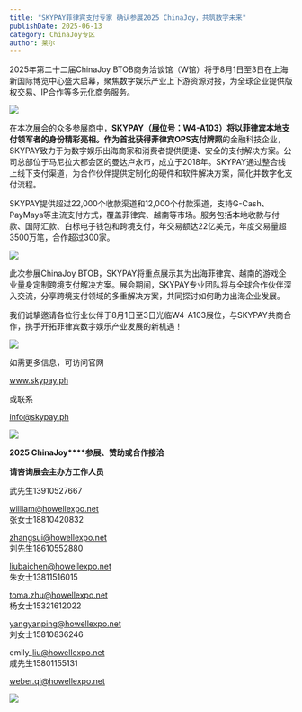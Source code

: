```yaml
---
title: "SKYPAY菲律宾支付专家 确认参展2025 ChinaJoy，共筑数字未来"
publishDate: 2025-06-13
category: ChinaJoy专区
author: 莱尔
---
```


2025年第二十二届ChinaJoy BTOB商务洽谈馆（W馆）将于8月1日至3日在上海新国际博览中心盛大启幕，聚焦数字娱乐产业上下游资源对接，为全球企业提供版权交易、IP合作等多元化商务服务。

![](https://ec-net-1251389766.cos.ap-shanghai.myqcloud.com/wp-content/uploads/2025/06/20250613121846823.png)

在本次展会的众多参展商中，**SKYPAY（展位号：W4-A103）**将以菲律宾本地支付领军者的身份精彩亮相。作为**首批获得菲律宾OPS支付牌照**的金融科技企业，SKYPAY致力于为数字娱乐出海商家和消费者提供便捷、安全的支付解决方案。公司总部位于马尼拉大都会区的曼达卢永市，成立于2018年。SKYPAY通过整合线上线下支付渠道，为合作伙伴提供定制化的硬件和软件解决方案，简化并数字化支付流程。

SKYPAY提供超过22,000个收款渠道和12,000个付款渠道，支持G-Cash、PayMaya等主流支付方式，覆盖菲律宾、越南等市场。服务包括本地收款与付款、国际汇款、白标电子钱包和跨境支付，年交易额达22亿美元，年度交易量超3500万笔，合作超过300家。

![](https://ec-net-1251389766.cos.ap-shanghai.myqcloud.com/wp-content/uploads/2025/06/20250613121850418.png)

此次参展ChinaJoy BTOB，SKYPAY将重点展示其为出海菲律宾、越南的游戏企业量身定制跨境支付解决方案。展会期间，SKYPAY专业团队将与全球合作伙伴深入交流，分享跨境支付领域的多重解决方案，共同探讨如何助力出海企业发展。

我们诚挚邀请各位行业伙伴于8月1日至3日光临W4-A103展位，与SKYPAY共商合作，携手开拓菲律宾数字娱乐产业发展的新机遇！

![](https://ec-net-1251389766.cos.ap-shanghai.myqcloud.com/wp-content/uploads/2025/06/20250613121855356.png)

如需更多信息，可访问官网

www.skypay.ph

或联系

info@skypay.ph

![](https://ec-net-1251389766.cos.ap-shanghai.myqcloud.com/wp-content/uploads/2025/06/20250613121859528.png)

**2025 ChinaJoy****参展、赞助或合作接洽**

**请咨询展会主办方工作人员**

武先生13910527667

william@howellexpo.net  
张女士18810420832

zhangsui@howellexpo.net  
刘先生18610552880

liubaichen@howellexpo.net  
朱女士13811516015

toma.zhu@howellexpo.net  
杨女士15321612022

yangyanping@howellexpo.net  
刘女士15810836246

emily\_liu@howellexpo.net  
戚先生15801155131

weber.qi@howellexpo.net

![](https://ec-net-1251389766.cos.ap-shanghai.myqcloud.com/wp-content/uploads/2025/06/20250613121902394.png)
